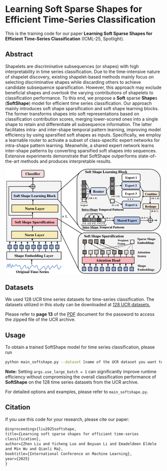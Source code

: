 # Learning Soft Sparse Shapes for Efficient Time-Series Classification

This is the training code for our paper **Learning Soft Sparse Shapes for Efficient Time-Series Classification** (ICML-25, Spotlight).

## Abstract

Shapelets are discriminative subsequences (or shapes) with high interpretability in time series classification. Due to the time-intensive nature of shapelet discovery, 
existing shapelet-based methods mainly focus on selecting discriminative shapes while discarding others to achieve candidate subsequence sparsification.
However, this approach may exclude beneficial shapes and overlook the varying contributions of shapelets to classification performance.
To this end, we propose a **Soft** sparse **Shape**s (**SoftShape**) model for efficient time series classification. Our approach mainly introduces soft shape sparsification and soft shape learning blocks. 
The former transforms shapes into soft representations based on classification contribution scores, merging lower-scored ones into a single shape to retain and differentiate all subsequence information.
The latter facilitates intra- and inter-shape temporal pattern learning, improving model efficiency by using sparsified soft shapes as inputs. 
Specifically, we employ a learnable router to activate a subset of class-specific expert networks for intra-shape pattern learning. 
Meanwhile, a shared expert network learns inter-shape patterns by converting sparsified soft shapes into sequences. Extensive experiments demonstrate that SoftShape outperforms state-of-the-art methods and produces interpretable results. 
<p align="center">
    <img src="pictures/SoftShpae_Model.png" width="1000" align="center">
</p>

## Datasets
We used 128 UCR time series datasets for time-series classification.
The datasets utilized in this study
can be downloaded at [128 UCR datasets.](https://www.cs.ucr.edu/~eamonn/time_series_data_2018/UCRArchive_2018.zip)

Please refer to **page 13** of the [PDF](https://www.cs.ucr.edu/~eamonn/time_series_data_2018/BriefingDocument2018.pdf) document for the password to access the zipped file of the UCR archive.

## Usage


To obtain a trained SoftShape model for time series classification, please run

```bash
python main_softshape.py --dataset [name of the UCR dataset you want to train]  ...
```

**Note:** Setting `args.use_large_batch = 1` can significantly improve runtime efficiency without compromising the overall classification performance of **SoftShape** on the 128 time series datasets from the UCR archive.

For detailed options and examples, please refer to ```main_softshape.py```.

## Citation
If you use this code for your research, please cite our paper:
```
@inproceedings{liu2025softshape,
title={Learning soft sparse shapes for efficient time-series classification},
author={Zhen Liu and Yicheng Luo and Boyuan Li and Emadeldeen Eldele and Min Wu and Qianli Ma},
booktitle={International Conference on Machine Learning},
year={2025}
}
```